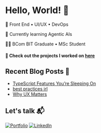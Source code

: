 # Hello, World! 👋

<p>🔭 Front End • UI/UX • DevOps</p>
<p>🌱 Currently learning Agentic AIs</p>
<p>👨‍🎓 BCom BIT Graduate • MSc Student</p>

#### 👾 Check out the projects I worked on [here](https://github.com/stars/wazeerc/lists/projects)

## Recent Blog Posts 📝

- [TypeScript Features You’re Sleeping On](https://wazeerc.github.io/blog/typescript-tips/) 
- [best practices irl](https://wazeerc.github.io/blog/best-practices/)
- [Why UX Matters](https://wazeerc.github.io/blog/why-ux-matters/)

## Let's talk 📬

[![Portfolio](https://img.shields.io/static/v1?message=Website&logo=&label=&color=0c1014&logoColor=268f77&labelColor=&style=for-the-badge)](https://wazeer.dev)
[![LinkedIn](https://img.shields.io/static/v1?message=LinkedIn&logo=linkedin&label=&color=0c1014&logoColor=268f77&labelColor=&style=for-the-badge)](https://www.linkedin.com/in/wazeerc/)
